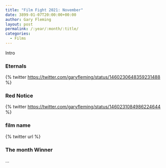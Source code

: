 ```yaml
---
title: "Film Fight 2021: November"
date: 3899-01-07T20:00:00+00:00
author: Gary Fleming
layout: post
permalink: /:year/:month/:title/
categories:
  - Films
---
```


Intro

### Eternals

{% twitter https://twitter.com/garyfleming/status/1460230648359231488 %}

### Red Notice

{% twitter https://twitter.com/garyfleming/status/1460231084986224644 %}

### film name

{% twitter url %}


### The month Winner

...
